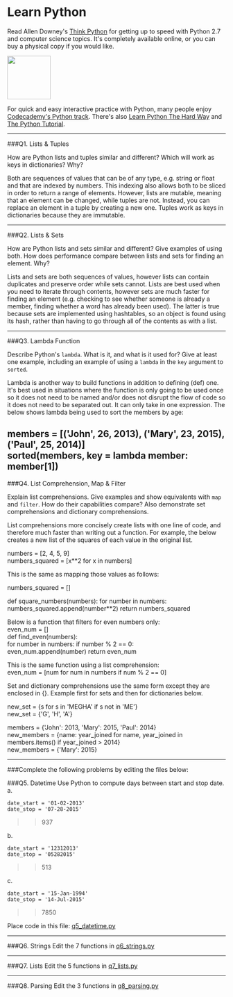 # Learn Python

Read Allen Downey's [Think Python](http://www.greenteapress.com/thinkpython/) for getting up to speed with Python 2.7 and computer science topics. It's completely available online, or you can buy a physical copy if you would like.

<a href="http://www.greenteapress.com/thinkpython/"><img src="img/think_python.png" style="width: 100px;" target="_blank"></a>

For quick and easy interactive practice with Python, many people enjoy [Codecademy's Python track](http://www.codecademy.com/en/tracks/python). There's also [Learn Python The Hard Way](http://learnpythonthehardway.org/book/) and [The Python Tutorial](https://docs.python.org/2/tutorial/).

---

###Q1. Lists &amp; Tuples

How are Python lists and tuples similar and different? Which will work as keys in dictionaries? Why?

Both are sequences of values that can be of any type, e.g. string or float and that are indexed by numbers. This indexing also allows both to be sliced in order to return a range of elements. However, lists are mutable, meaning that an element can be changed, while tuples are not. Instead, you can replace an element in a tuple by creating a new one. Tuples work as keys in dictionaries because they are immutable.

---

###Q2. Lists &amp; Sets

How are Python lists and sets similar and different? Give examples of using both. How does performance compare between lists and sets for finding an element. Why?

Lists and sets are both sequences of values, however lists can contain duplicates and preserve order while sets cannot. Lists are best used when you need to iterate through contents, however sets are much faster for finding an element (e.g. checking to see whether someone is already a member, finding whether a word has already been used). The latter is true because sets are implemented using hashtables, so an object is found using its hash, rather than having to go through all of the contents as with a list. 

---

###Q3. Lambda Function

Describe Python's `lambda`. What is it, and what is it used for? Give at least one example, including an example of using a `lambda` in the `key` argument to `sorted`.

Lambda is another way to build functions in addition to defining (def) one. It's best used in situations where the function is only going to be used once so it does not need to be named and/or does not disrupt the flow of code so it does not need to be separated out. It can only take in one expression. The below shows lambda being used to sort the members by age:     

members = [('John', 26, 2013), ('Mary', 23, 2015), ('Paul', 25, 2014)]    
sorted(members, key = lambda member: member[1])
---

###Q4. List Comprehension, Map &amp; Filter

Explain list comprehensions. Give examples and show equivalents with `map` and `filter`. How do their capabilities compare? Also demonstrate set comprehensions and dictionary comprehensions.

List comprehensions more concisely create lists with one line of code, and therefore much faster than writing out a function. For example, the below creates a new list of the squares of each value in the original list.    

numbers = [2, 4, 5, 9]    
numbers_squared = [x**2 for x in numbers]     
    
This is the same as mapping those values as follows:    
    
numbers_squared = []

def square_numbers(numbers):
  for number in numbers:    
    numbers_squared.append(number**2)
  return numbers_squared
  
Below is a function that filters for even numbers only:   
even_num = []    
def find_even(numbers):    
  for number in numbers:
    if number % 2 == 0:    
      even_num.append(number)
  return even_num    
    
This is the same function using a list comprehension:    
even_num = [num for num in numbers if num % 2 == 0]    
    
Set and dictionary comprehensions use the same form except they are enclosed in {}. Example first for sets and then for dictionaries below.    
      
new_set = {s for s in 'MEGHA' if s not in 'ME'}    
new_set = {'G', 'H', 'A'}    
    
members = {'John': 2013, 'Mary': 2015, 'Paul': 2014}    
new_members = {name: year_joined for name, year_joined in members.items() if year_joined > 2014}    
new_members = {'Mary': 2015}

    
---

###Complete the following problems by editing the files below:

###Q5. Datetime
Use Python to compute days between start and stop date.   
a.  

```
date_start = '01-02-2013'    
date_stop = '07-28-2015'
```

>> 937

b.  
```
date_start = '12312013'  
date_stop = '05282015'  
```

>> 513

c.  
```
date_start = '15-Jan-1994'      
date_stop = '14-Jul-2015'  
```

>> 7850

Place code in this file: [q5_datetime.py](python/q5_datetime.py)

---

###Q6. Strings
Edit the 7 functions in [q6_strings.py](python/q6_strings.py)

---

###Q7. Lists
Edit the 5 functions in [q7_lists.py](python/q7_lists.py)

---

###Q8. Parsing
Edit the 3 functions in [q8_parsing.py](python/q8_parsing.py)





